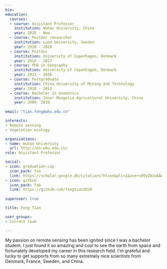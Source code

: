 ```yaml
---
bio: 
education:
  courses:
  - course: Assistant Professor
    institution: Wuhan University, China
    year: 2020 - Now
  - course: Postdoc researcher
    institution: Lund University, Sweden
    year: 2018 - 2020
  - course: Postdoc
    institution: University of Copenhagen, Denmark
    year: 2016 - 2017
  - course: PhD in Geography
    institution: University of Copenhagen, Denmark
    year: 2013 - 2016
  - course: Postgraduate
    institution: China University of Mining and Technology
    year: 2010 - 2013
  - course: Bachelor in Geomatics
    institution: Inner Mongolia Agricultural University, China
    year: 2006- 2010
    
email: "tian.feng@whu.edu.cn"

interests:
- Remote sensing
- Vegetation ecology

organizations:
- name: Wuhan University
  url: http://en.whu.edu.cn/
role: Assistant Professor

social:
- icon: graduation-cap
  icon_pack: fas
  link: https://scholar.google.dk/citations?hl=en&pli=1&user=09yZAiwAAAAJ
- icon: github
  icon_pack: fab
  link: https://github.com/fengtian2020
  
superuser: true

title: Feng Tian

user_groups:
- Current team

---
```


My passion on remote sensing has been ignited since I was a bachelor student. I just found it so amazing and cool to see the earth from space and fortunately developed my career in this research field. I'm grateful and lucky to get supports from so many extremely nice scientists from Denmark, France, Sweden, and China.

